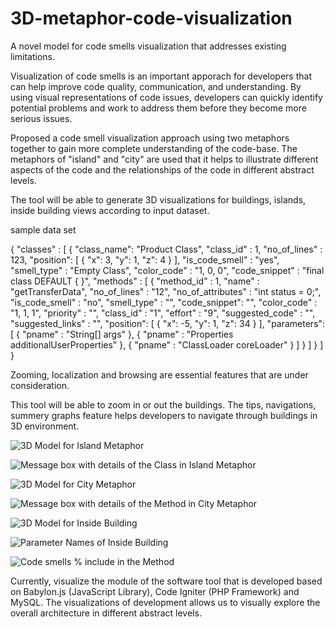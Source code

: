 # 3D-metaphor-code-visualization
A novel model for code smells visualization that addresses existing limitations.

Visualization of code smells is an important apporach for developers that can help improve code quality, communication, and understanding. 
By using visual representations of code issues, developers can quickly identify potential problems and work to address them before they become more serious issues.

Proposed a code smell visualization approach using two metaphors together to gain more complete understanding of the code-base. 
The metaphors of "island" and "city" are used that it helps to illustrate different aspects of the code and the relationships of the code in different abstract levels. 

The tool will be able to generate 3D visualizations for buildings, islands, inside building views according to input dataset. 

sample data set

{
  "classes" : [
    {
      "class_name": "Product Class",
      "class_id" : 1,
      "no_of_lines" : 123,
      "position": [
        {
        "x": 3,
        "y": 1,
        "z": 4
        }
      ],
    "is_code_smell" : "yes",
    "smell_type" : "Empty Class",
    "color_code" : "1, 0, 0",
    "code_snippet" : "final class DEFAULT { }",
    "methods" : [
          {
          "method_id" : 1,
          "name" : "getTransferData",
          "no_of_lines" : "12",
          "no_of_attributes" : "int status = 0;",
          "is_code_smell" : "no",
          "smell_type" : "",
          "code_snippet": "",
          "color_code" : "1, 1, 1",
          "priority" : "",
          "class_id" : "1",
          "effort" : "9",
          "suggested_code" : "",
          "suggested_links" : "",
          "position": [
            {
            "x": -5,
            "y": 1,
            "z": 34
            }
          ],
          "parameters": [
            {
            "pname" : "String[] args"
            },
            {
            "pname" : "Properties additionalUserProperties"
            },
            {
            "pname" : "ClassLoader coreLoader"
            }
          ]
        }
    ]
  }
 ]
}

Zooming, localization and browsing are essential features that are under consideration.

This tool will be able to zoom in or out the buildings. The tips, navigations, summery graphs feature helps developers to navigate through buildings in 3D environment. 

![3D Model for Island Metaphor](https://user-images.githubusercontent.com/8435152/236656083-df177f8d-ab63-4739-99ce-4c5b7251d193.png)

![Message box with details of the Class in Island Metaphor](https://user-images.githubusercontent.com/8435152/236658135-27112591-f796-4eff-8dd9-3041f84c7714.png)

![3D Model for City Metaphor](https://user-images.githubusercontent.com/8435152/236658156-e1a64447-28d3-49f8-b604-cc98555c4e10.png)

![Message box with details of the Method in City Metaphor](https://user-images.githubusercontent.com/8435152/236658165-819646e0-91ed-42dd-a5b3-aca5eb400916.png)

![3D Model for Inside Building](https://user-images.githubusercontent.com/8435152/236658181-4c72ae23-5bee-4b3a-a3ff-a7761cf984b5.png)

![Parameter Names of Inside Building](https://user-images.githubusercontent.com/8435152/236658186-ad0660e3-3af8-4721-900a-ca66594d63a4.png)

![Code smells % include in the Method](https://user-images.githubusercontent.com/8435152/236658191-bec63212-9f98-4672-b7eb-5feb4d99ff0a.png)


Currently, visualize the module of the software tool that is developed based on Babylon.js (JavaScript Library), Code Igniter (PHP Framework) and MySQL. The visualizations of development allows us to visually explore the overall architecture in different abstract levels.




